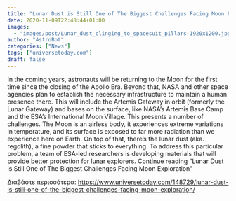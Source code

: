 ```yaml
---
title: "Lunar Dust is Still One of The Biggest Challenges Facing Moon Exploration"
date: 2020-11-09T22:48:44+01:00
images:
  - "images/post/Lunar_dust_clinging_to_spacesuit_pillars-1920x1200.jpg"
author: "AstroBot"
categories: ["News"]
tags: ["universetoday.com"]
draft: false
---
```


In the coming years, astronauts will be returning to the Moon for the first time since the closing of the Apollo Era. Beyond that, NASA and other space agencies plan to establish the necessary infrastructure to maintain a human presence there. This will include the Artemis Gateway in orbit (formerly the Lunar Gateway) and bases on the surface, like NASA’s Artemis Base Camp and the ESA’s International Moon Village. This presents a number of challenges. The Moon is an airless body, it experiences extreme variations in temperature, and its surface is exposed to far more radiation than we experience here on Earth. On top of that, there’s the lunar dust (aka. regolith), a fine powder that sticks to everything. To address this particular problem, a team of ESA-led researchers is developing materials that will provide better protection for lunar explorers. Continue reading “Lunar Dust is Still One of The Biggest Challenges Facing Moon Exploration” 

Διαβάστε περισσότερα: https://www.universetoday.com/148729/lunar-dust-is-still-one-of-the-biggest-challenges-facing-moon-exploration/
